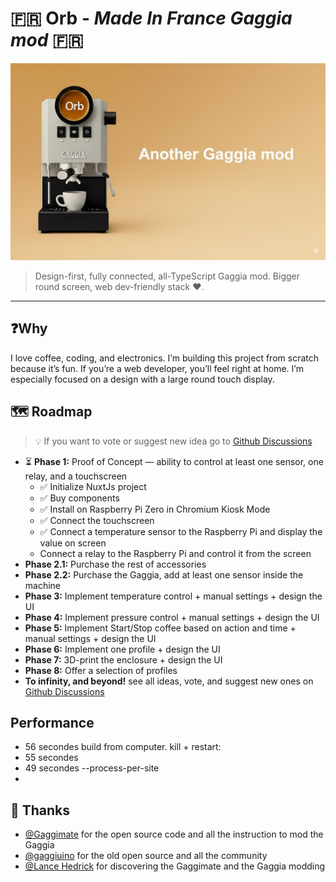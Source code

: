 # 🇫🇷 Orb - _Made In France Gaggia mod_ 🇫🇷
![image](orb.jpg)
> Design-first, fully connected, all-TypeScript Gaggia mod. Bigger round screen, web dev-friendly stack ❤️.
---

## ❓Why
I love coffee, coding, and electronics. I’m building this project from scratch because it’s fun. If you’re a web 
developer, you’ll feel right at home. I’m especially focused on a design with a large round touch display.

## 🗺️ Roadmap
> 💡 If you want to vote or suggest new idea go to [Github Discussions](https://github.com/moifort/orb/discussions/categories/ideas)
> 
- ⏳ **Phase 1:** Proof of Concept — ability to control at least one sensor, one relay, and a touchscreen
    - ✅ Initialize NuxtJs project
    - ✅ Buy components
    - ✅ Install on Raspberry Pi Zero in Chromium Kiosk Mode
    - ✅ Connect the touchscreen
    - ✅ Connect a temperature sensor to the Raspberry Pi and display the value on screen
    - Connect a relay to the Raspberry Pi and control it from the screen
- **Phase 2.1:** Purchase the rest of accessories
- **Phase 2.2:** Purchase the Gaggia, add at least one sensor inside the machine
- **Phase 3:** Implement temperature control + manual settings + design the UI
- **Phase 4:** Implement pressure control + manual settings + design the UI
- **Phase 5:** Implement Start/Stop coffee based on action and time + manual settings + design the UI
- **Phase 6:** Implement one profile + design the UI
- **Phase 7:** 3D-print the enclosure + design the UI
- **Phase 8:** Offer a selection of profiles
- **To infinity, and beyond!** see all ideas, vote, and suggest new ones on [Github Discussions](https://github.com/moifort/orb/discussions/categories/ideas)

## Performance

- 56 secondes build from computer.
kill + restart:
- 55 secondes
- 49 secondes --process-per-site
- 

## 🙇 Thanks
- [@Gaggimate](https://github.com/jniebuhr/gaggimate) for the open source code and all the instruction to mod the Gaggia
- [@gaggiuino](https://github.com/Zer0-bit/gaggiuino) for the old open source and all the community
- [@Lance Hedrick](https://www.youtube.com/@LanceHedrick) for discovering the Gaggimate and the Gaggia modding
